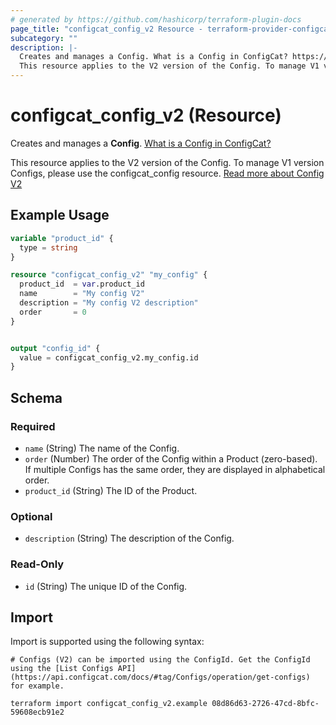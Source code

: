 ```yaml
---
# generated by https://github.com/hashicorp/terraform-plugin-docs
page_title: "configcat_config_v2 Resource - terraform-provider-configcat"
subcategory: ""
description: |-
  Creates and manages a Config. What is a Config in ConfigCat? https://configcat.com/docs/main-concepts
  This resource applies to the V2 version of the Config. To manage V1 version Configs, please use the configcat_config resource. Read more about Config V2 https://configcat.com/docs/V2/advanced/config-v2/
---
```


# configcat_config_v2 (Resource)

Creates and manages a **Config**. [What is a Config in ConfigCat?](https://configcat.com/docs/main-concepts)

This resource applies to the V2 version of the Config. To manage V1 version Configs, please use the configcat_config resource. [Read more about Config V2](https://configcat.com/docs/V2/advanced/config-v2/)

## Example Usage

```terraform
variable "product_id" {
  type = string
}

resource "configcat_config_v2" "my_config" {
  product_id  = var.product_id
  name        = "My config V2"
  description = "My config V2 description"
  order       = 0
}


output "config_id" {
  value = configcat_config_v2.my_config.id
}
```

<!-- schema generated by tfplugindocs -->
## Schema

### Required

- `name` (String) The name of the Config.
- `order` (Number) The order of the Config within a Product (zero-based). If multiple Configs has the same order, they are displayed in alphabetical order.
- `product_id` (String) The ID of the Product.

### Optional

- `description` (String) The description of the Config.

### Read-Only

- `id` (String) The unique ID of the Config.

## Import

Import is supported using the following syntax:

```shell
# Configs (V2) can be imported using the ConfigId. Get the ConfigId using the [List Configs API](https://api.configcat.com/docs/#tag/Configs/operation/get-configs) for example.

terraform import configcat_config_v2.example 08d86d63-2726-47cd-8bfc-59608ecb91e2
```
